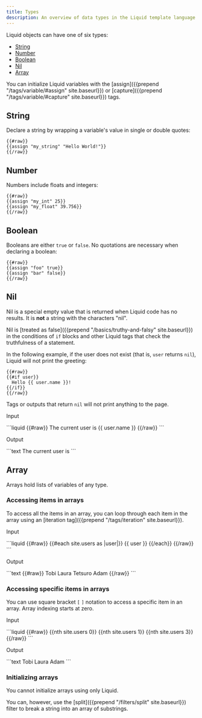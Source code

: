```yaml
---
title: Types
description: An overview of data types in the Liquid template language.
---
```


Liquid objects can have one of six types:

- [String](#string)
- [Number](#number)
- [Boolean](#boolean)
- [Nil](#nil)
- [Array](#array)

You can initialize Liquid variables with the [assign]({{prepend "/tags/variable/#assign" site.baseurl}}) or [capture]({{prepend "/tags/variable/#capture" site.baseurl}}) tags.

## String

Declare a string by wrapping a variable's value in single or double quotes:

```liquid
{{#raw}}
{{assign "my_string" "Hello World!"}}
{{/raw}}
```

## Number

Numbers include floats and integers:

```liquid
{{#raw}}
{{assign "my_int" 25}}
{{assign "my_float" 39.756}}
{{/raw}}
```

## Boolean

Booleans are either `true` or `false`. No quotations are necessary when declaring a boolean:

```liquid
{{#raw}}
{{assign "foo" true}}
{{assign "bar" false}}
{{/raw}}
```

## Nil

Nil is a special empty value that is returned when Liquid code has no results. It is **not** a string with the characters "nil".

Nil is [treated as false]({{prepend "/basics/truthy-and-falsy" site.baseurl}}) in the conditions of `if` blocks and other Liquid tags that check the truthfulness of a statement.

In the following example, if the user does not exist (that is, `user` returns `nil`), Liquid will not print the greeting:

```liquid
{{#raw}}
{{#if user}}
  Hello {{ user.name }}!
{{/if}}
{{/raw}}
```

Tags or outputs that return `nil` will not print anything to the page.

<p class="code-label">Input</p>
```liquid
{{#raw}}
The current user is {{ user.name }}
{{/raw}}
```

<p class="code-label">Output</p>
```text
The current user is
```

## Array

Arrays hold lists of variables of any type.

### Accessing items in arrays

To access all the items in an array, you can loop through each item in the array using an [iteration tag]({{prepend "/tags/iteration" site.baseurl}}).

<p class="code-label">Input</p>
```liquid
{{#raw}}
<!-- if site.users = "Tobi", "Laura", "Tetsuro", "Adam" -->
{{#each site.users as |user|}}
  {{ user }}
{{/each}}
{{/raw}}
```

<p class="code-label">Output</p>
```text
{{#raw}}
Tobi Laura Tetsuro Adam
{{/raw}}
```

### Accessing specific items in arrays

You can use square bracket `[` `]` notation to access a specific item in an array. Array indexing starts at zero.

<p class="code-label">Input</p>
```liquid
{{#raw}}
<!-- if site.users = "Tobi", "Laura", "Tetsuro", "Adam" -->
{{nth site.users 0}}
{{nth site.users 1}}
{{nth site.users 3}}
{{/raw}}
```

<p class="code-label">Output</p>
```text
Tobi
Laura
Adam
```

### Initializing arrays

You cannot initialize arrays using only Liquid.

You can, however, use the [split]({{prepend "/filters/split" site.baseurl}}) filter to break a string into an array of substrings.
